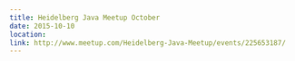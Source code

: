```yaml
---
title: Heidelberg Java Meetup October
date: 2015-10-10
location: 
link: http://www.meetup.com/Heidelberg-Java-Meetup/events/225653187/
---
```


